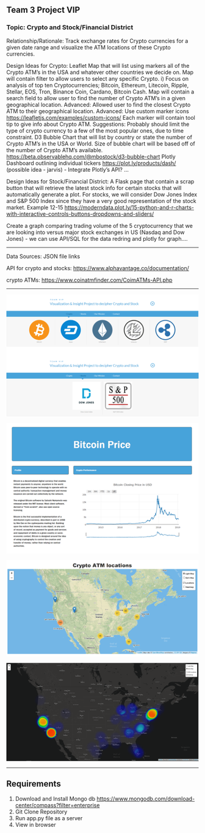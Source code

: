 ## Team 3 Project VIP 

### Topic: Crypto and Stock/Financial District

Relationship/Rationale: Track exchange rates for Crypto currencies for a given date range and visualize the ATM locations of these Crypto currencies.

Design Ideas for Crypto: 
Leaflet Map that will list using markers all of the Crypto ATM’s in the USA and whatever other countries we decide on.
Map will contain filter to allow users to select any specific Crypto.
i) Focus on analysis of top ten Cryptocurrencies; Bitcoin, Ethereum, Litecoin, Ripple, Stellar, EOS, Tron, Binance Coin, Cardano, Bitcoin Cash.
Map will contain a search field to allow user to find the number of Crypto ATM’s in a given geographical location.
Advanced: Allowed user to find the closest Crypto ATM to their geographical location.
Advanced: Use custom marker icons
https://leafletjs.com/examples/custom-icons/
Each marker will contain tool tip to give info about Crypto ATM.
Suggestions: Probably should limit the type of crypto currency to a few of the most popular ones, due to time constraint.
D3 Bubble Chart that will list by country or state the number of Crypto ATM’s in the USA or World.
Size of bubble chart will be based off of the number of Crypto ATM’s available.
https://beta.observablehq.com/@mbostock/d3-bubble-chart
Plotly Dashboard outlining individual tickers https://plot.ly/products/dash/ (possible idea - jarvis) - Integrate Plotly’s API?
...

Design Ideas for Stock/Financial District: 
A Flask page that contain a scrap button that will retrieve the latest stock info for certain stocks that will automatically generate a plot. For stocks, we will consider Dow Jones Index and S&P 500 Index since they have a very good representation of the stock market.
Example 12-15  https://moderndata.plot.ly/15-python-and-r-charts-with-interactive-controls-buttons-dropdowns-and-sliders/

Create a graph comparing trading volume of the 5 cryptocurrency that we are looking into versus major stock exchanges in US (Nasdaq and Dow Jones) - we can use API/SQL for the data redring and plotly for graph….

---

Data Sources: JSON file links

API for crypto and stocks: https://www.alphavantage.co/documentation/

crypto ATMs: https://www.coinatmfinder.com/CoimATMs-API.php

---

![mainHTMLPage](Images/mainPage.png)

![plotlyLine](Images/plotPage.PNG)

![cryptoATM](Images/cryptoATM.PNG)

![cryptoHeatmap](Images/cryptoHeatmap.PNG)

---

## Requirements
1) Download and Install Mongo db
https://www.mongodb.com/download-center/compass?filter=enterprise
1) Git Clone Repository
1) Run app.py file as a server
1) View in browser
